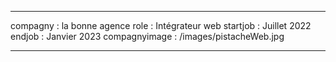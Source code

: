 ---

compagny : la bonne agence
role : Intégrateur web
startjob : Juillet 2022
endjob : Janvier 2023
compagnyimage : /images/pistacheWeb.jpg

---